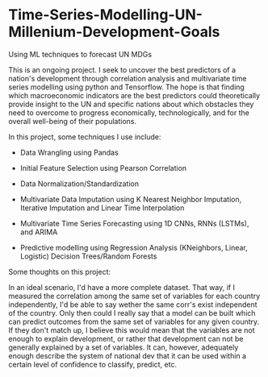 # Time-Series-Modelling-UN-Millenium-Development-Goals
 Using ML techniques to forecast UN MDGs  

This is an ongoing project. I seek to uncover the best predictors of a nation's development through correlation analysis and multivariate time series
modelling using python and Tensorflow. The hope is that finding which macroeconomic indicators are the best predictors could theoretically provide
insight to the UN and specific nations about which obstacles they need to overcome to progress economically, technologically, and for the overall 
well-being of their populations. 

In this project, some techniques I use include:

 - Data Wrangling using Pandas
 
 - Initial Feature Selection using Pearson Correlation 
 
 - Data Normalization/Standardization 
 
 - Multivariate Data Imputation using K Nearest Neighbor Imputation, Iterative Imputation and Linear Time Interpolation
 
 - Multivariate Time Series Forecasting using 1D CNNs, RNNs (LSTMs), and ARIMA
 
 - Predictive modelling using Regression Analysis (KNeighbors, Linear, Logistic) Decision Trees/Random Forests
 
 Some thoughts on this project:
 
 In an ideal scenario, I'd have a more  complete dataset. That way, if I measured the correlation among the same set of  variables for each country independently, 
I'd be able to say wether the same corr's exist independent of the country. Only then could I really say that a model can be built  which can predict outcomes from the same
set of variables for any given country. If they don't match up, I believe this would mean that the variables are not enough to explain development, or rather that development 
can not be generally explained by a set of variables. It can, however, adequately enough describe the system of national dev that it can be used within a certain level of 
confidence to classify, predict, etc.


 
